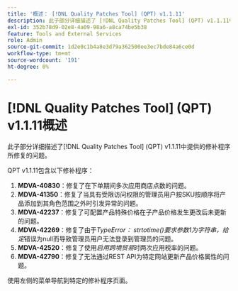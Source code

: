 ```yaml
---
title: '概述： [!DNL Quality Patches Tool] (QPT) v1.1.11'
description: 此子部分详细描述了 [!DNL Quality Patches Tool] (QPT) v1.1.11中提供的修补程序所修复的问题。
exl-id: 352b78d9-02e8-4a09-98a6-a8ca74be5b38
feature: Tools and External Services
role: Admin
source-git-commit: 1d2e0c1b4a8e3d79a362500ee3ec7bde84a6ce0d
workflow-type: tm+mt
source-wordcount: '191'
ht-degree: 0%

---
```


# [!DNL Quality Patches Tool] (QPT) v1.1.11概述

此子部分详细描述了[!DNL Quality Patches Tool] (QPT) v1.1.11中提供的修补程序所修复的问题。

QPT v1.1.11包含以下修补程序：

1. **MDVA-40830**：修复了在下单期间多次应用商店点数的问题。
1. **MDVA-41350**：修复了当具有受限访问权限的管理员用户按SKU按顺序将产品添加到其角色范围之外时引发异常的问题。
1. **MDVA-42237**：修复了可配置产品特殊价格在子产品价格发生更改后未更新的问题。
1. **MDVA-42269**：修复了由于&#x200B;*TypeError： strtotime()要求参数1为字符串，给定*&#x200B;错误为null而导致管理员用户无法登录到管理员的问题。
1. **MDVA-42520**：修复了使用&#x200B;*启用跨境贸易*&#x200B;时两次应用税率的问题。
1. **MDVA-42790**：修复了无法通过REST API为特定网站更新产品价格属性的问题。

使用左侧的菜单导航到特定的修补程序页面。
